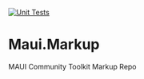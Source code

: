 [![Unit Tests](https://github.com/windows-toolkit/Maui.Markup/actions/workflows/unittests.yml/badge.svg)](https://github.com/windows-toolkit/Maui.Markup/actions/workflows/unittests.yml)

# Maui.Markup

MAUI Community Toolkit Markup Repo
